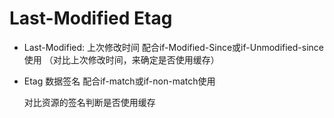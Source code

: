 # Last-Modified Etag

- Last-Modified: 上次修改时间 配合if-Modified-Since或if-Unmodified-since使用 （对比上次修改时间，来确定是否使用缓存）

- Etag 数据签名 配合if-match或if-non-match使用

  对比资源的签名判断是否使用缓存